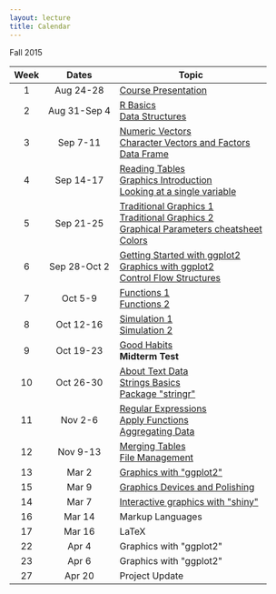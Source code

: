 ```yaml
---
layout: lecture
title: Calendar
---
```


Fall 2015

<table>
  <thead>
    <tr>
      <th>Week</th>
      <th>Dates</th>
      <th>Topic</th>
    </tr>
  </thead>
  <tbody>
    <tr>
      <td align="center">1</td>
      <td align="center">Aug 24-28</td>
      <td><a href="01-course-introduction">Course Presentation</a></td>
    </tr>
    <tr>
      <td align="center">2</td>
      <td align="center">Aug 31-Sep 4</td>
      <td>
        <a href="02-histograms-variables">R Basics</a> <br>
        <a href="02-histograms-variables">Data Structures</a>
      </td>
    </tr>
    <tr>
      <td align="center">3</td>
      <td align="center">Sep 7-11</td>
      <td>
        <a href="02-histograms-variables">Numeric Vectors</a> <br>
        <a href="02-histograms-variables">Character Vectors and Factors</a> <br>
        <a href="02-histograms-variables">Data Frame</a>
      </td>
    </tr>
    <tr>
      <td align="center">4</td>
      <td align="center">Sep 14-17</td>
      <td>
        <a href="02-histograms-variables">Reading Tables</a> <br>
        <a href="02-histograms-variables">Graphics Introduction</a> <br>
        <a href="02-histograms-variables">Looking at a single variable</a>
      </td>
    </tr>
    <tr>
      <td align="center">5</td>
      <td align="center">Sep 21-25</td>
       <td>
        <a href="02-histograms-variables">Traditional Graphics 1</a> <br>
        <a href="02-histograms-variables">Traditional Graphics 2</a> <br>
        <a href="02-histograms-variables">Graphical Parameters cheatsheet</a> <br>
        <a href="02-histograms-variables">Colors</a>
      </td>
   </tr>
    <tr>
      <td align="center">6</td>
      <td align="center">Sep 28-Oct 2</td>
      <td>
        <a href="02-histograms-variables">Getting Started with ggplot2</a> <br>
        <a href="02-histograms-variables">Graphics with ggplot2</a> <br>
        <a href="02-histograms-variables">Control Flow Structures</a>
      </td>
    </tr>
    <tr>
      <td align="center">7</td>
      <td align="center">Oct 5-9</td>
      <td>
        <a href="02-histograms-variables">Functions 1</a> <br>
        <a href="02-histograms-variables">Functions 2</a>
      </td>
    </tr>
    <tr>
      <td align="center">8</td>
      <td align="center">Oct 12-16</td>
      <td>
        <a href="02-histograms-variables">Simulation 1</a> <br>
        <a href="02-histograms-variables">Simulation 2</a>
      </td>
    </tr>
    </tr>
    <tr>
      <td align="center">9</td>
      <td align="center">Oct 19-23</td>
      <td>
        <a href="02-histograms-variables">Good Habits</a> <br>
        <b>Midterm Test</b>
      </td>
    </tr>
    </tr>
    <tr>
      <td align="center">10</td>
      <td align="center">Oct 26-30</td>
      <td>
        <a href="02-histograms-variables">About Text Data</a> <br>
        <a href="02-histograms-variables">Strings Basics</a> <br>
        <a href="02-histograms-variables">Package "stringr"</a> <br>
      </td>
    </tr>
    <tr>
      <td align="center">11</td>
      <td align="center">Nov 2-6</td>
      <td>
        <a href="02-histograms-variables">Regular Expressions</a> <br>
        <a href="02-histograms-variables">Apply Functions</a> <br>
        <a href="02-histograms-variables">Aggregating Data</a> <br>
      </td>
    </tr>
    <tr>
      <td align="center">12</td>
      <td align="center">Nov 9-13</td>
      <td>
        <a href="02-histograms-variables">Merging Tables</a> <br>
        <a href="02-histograms-variables">File Management</a> <br>
      </td>
    </tr>
    <tr>
      <td align="center">13</td>
      <td align="center">Mar 2</td>
      <td><a href="ggplot2">Graphics with "ggplot2"</a></td>
    </tr>
    <tr>
      <td align="center">15</td>
      <td align="center">Mar 9</td>
      <td><a href="graphics-devices">Graphics Devices and Polishing</td>
    </tr>
    <tr>
      <td align="center">14</td>
      <td align="center">Mar 7</td>
      <td><a href="shiny">Interactive graphics with "shiny"</a></td>
    </tr>
    <tr>
      <td align="center">16</td>
      <td align="center">Mar 14</td>
      <td>Markup Languages</td>
    </tr>
    <tr>
      <td align="center">17</td>
      <td align="center">Mar 16</td>
      <td>LaTeX</td>
    </tr>
   <tr>
      <td align="center">22</td>
      <td align="center">Apr 4</td>
      <td>Graphics with "ggplot2"</td>
    </tr>
    <tr>
      <td align="center">23</td>
      <td align="center">Apr 6</td>
      <td>Graphics with "ggplot2"</td>
    </tr>
    <tr>
      <td align="center">27</td>
      <td align="center">Apr 20</td>
      <td>Project Update</td>
    </tr>
  </tbody>
</table>

